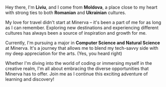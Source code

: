 Hey there, I'm **Liviu**, and I come from **Moldova**, a place close to my heart with strong ties to both **Romanian** and **Ukrainian** cultures.

My love for travel didn't start at Minerva – it's been a part of me for as long as I can remember. Exploring new destinations and experiencing different cultures has always been a source of inspiration and growth for me.

Currently, I'm pursuing a major in **Computer Science and Natural Science** at Minerva. It's a journey that allows me to blend my tech-savvy side with my deep appreciation for the arts. (Yes, you heard right)

Whether I'm diving into the world of coding or immersing myself in the creative realm, I'm all about embracing the diverse opportunities that Minerva has to offer. Join me as I continue this exciting adventure of learning and discovery!
